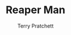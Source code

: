---
title: "Reaper Man"
cc-type: novel
author: Terry Pratchett
hashtag: reaper-man
tags:
  - book
  - death
  - Discworld
  - Terry Pratchett
---